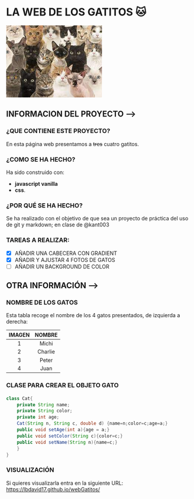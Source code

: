 # LA WEB DE LOS GATITOS :cat:


![logo vue](gatos.jfif)

## INFORMACION DEL PROYECTO -->
### ¿QUE CONTIENE ESTE PROYECTO?

En esta página web presentamos a ~~tres~~ cuatro gatitos. 

### ¿COMO SE HA HECHO?
Ha sido construido con:
 - **javascript vanilla**
 - **css**.

### ¿POR QUÉ SE HA HECHO?
Se ha realizado con el objetivo de que sea un proyecto de práctica del uso de git y markdown; en clase de @kant003

### TAREAS A REALIZAR:

- [X] AÑADIR UNA CABECERA CON GRADIENT
- [X] AÑADIR Y AJUSTAR 4 FOTOS DE GATOS 
- [ ] AÑADIR UN BACKGROUND DE COLOR

## OTRA INFORMACIÓN -->

### NOMBRE DE LOS GATOS

Esta tabla recoge el nombre de los 4 gatos presentados, de 
izquierda a derecha:

|IMAGEN| NOMBRE|
|:------:|:------:|
|1| Michi|
|2|Charlie|
|3| Peter|
|4| Juan|

### CLASE PARA CREAR EL OBJETO GATO
```java
class Cat{
    private String name;
    private String color;
	private int age;
 	Cat(String n, String c, double d) {name=n;color=c;age=a;}
	public void setAge(int a){age = a;}
	public void setColor(String c){color=c;}
    public void setName(String n){name=c;}
	}
}

```

### VISUALIZACIÓN

Si quieres visualizarla entra en la siguiente URL: https://lbdavid17.github.io/webGatitos/



